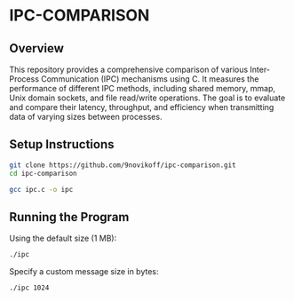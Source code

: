 # IPC-COMPARISON


## Overview
This repository provides a comprehensive comparison of various Inter-Process Communication (IPC) mechanisms using C. It measures the performance of different IPC methods, including shared memory, mmap, Unix domain sockets, and file read/write operations. The goal is to evaluate and compare their latency, throughput, and efficiency when transmitting data of varying sizes between processes.

## Setup Instructions
```sh
git clone https://github.com/9novikoff/ipc-comparison.git
cd ipc-comparison
```

```sh
gcc ipc.c -o ipc
```

## Running the Program
Using the default size (1 MB):
```sh
./ipc
```

Specify a custom message size in bytes:
```sh
./ipc 1024
```
